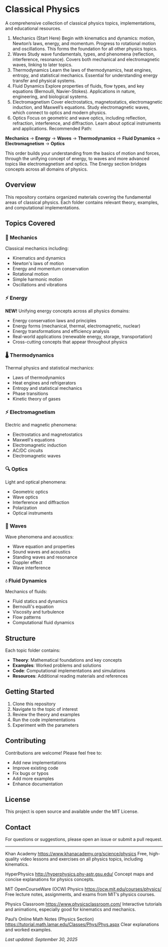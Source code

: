 # Classical Physics

A comprehensive collection of classical physics topics, implementations, and educational resources.

1. Mechanics (Start Here)
Begin with kinematics and dynamics: motion, Newton’s laws, energy, and momentum.
Progress to rotational motion and oscillations.
This forms the foundation for all other physics topics.
2. Waves
Study wave fundamentals, types, and phenomena (reflection, interference, resonance).
Covers both mechanical and electromagnetic waves, linking to later topics.
3. Thermodynamics
Learn the laws of thermodynamics, heat engines, entropy, and statistical mechanics.
Essential for understanding energy transfer and physical systems.
4. Fluid Dynamics
Explore properties of fluids, flow types, and key equations (Bernoulli, Navier-Stokes).
Applications in nature, engineering, and biological systems.
5. Electromagnetism
Cover electrostatics, magnetostatics, electromagnetic induction, and Maxwell’s equations.
Study electromagnetic waves, which connect to optics and modern physics.
6. Optics
Focus on geometric and wave optics, including reflection, refraction, interference, and diffraction.
Learn about optical instruments and applications.
Recommended Path:

**Mechanics** → **Energy** → **Waves** → **Thermodynamics** → **Fluid Dynamics** → **Electromagnetism** → **Optics**

This order builds your understanding from the basics of motion and forces, through the unifying concept of energy, to waves and more advanced topics like electromagnetism and optics. The Energy section bridges concepts across all domains of physics.


## Overview

This repository contains organized materials covering the fundamental areas of classical physics. Each folder contains relevant theory, examples, and computational implementations.

## Topics Covered

### 🔧 Mechanics
Classical mechanics including:
- Kinematics and dynamics
- Newton's laws of motion
- Energy and momentum conservation
- Rotational motion
- Simple harmonic motion
- Oscillations and vibrations

### ⚡ Energy
**NEW!** Unifying energy concepts across all physics domains:
- Energy conservation laws and principles
- Energy forms (mechanical, thermal, electromagnetic, nuclear)
- Energy transformations and efficiency analysis
- Real-world applications (renewable energy, storage, transportation)
- Cross-cutting concepts that appear throughout physics

### 🌡️ Thermodynamics
Thermal physics and statistical mechanics:
- Laws of thermodynamics
- Heat engines and refrigerators
- Entropy and statistical mechanics
- Phase transitions
- Kinetic theory of gases

### ⚡ Electromagnetism
Electric and magnetic phenomena:
- Electrostatics and magnetostatics
- Maxwell's equations
- Electromagnetic induction
- AC/DC circuits
- Electromagnetic waves

### 🔍 Optics
Light and optical phenomena:
- Geometric optics
- Wave optics
- Interference and diffraction
- Polarization
- Optical instruments

### 🌊 Waves
Wave phenomena and acoustics:
- Wave equation and properties
- Sound waves and acoustics
- Standing waves and resonance
- Doppler effect
- Wave interference

### 💧 Fluid Dynamics
Mechanics of fluids:
- Fluid statics and dynamics
- Bernoulli's equation
- Viscosity and turbulence
- Flow patterns
- Computational fluid dynamics

## Structure

Each topic folder contains:
- **Theory**: Mathematical foundations and key concepts
- **Examples**: Worked problems and solutions
- **Code**: Computational implementations and simulations
- **Resources**: Additional reading materials and references

## Getting Started

1. Clone this repository
2. Navigate to the topic of interest
3. Review the theory and examples
4. Run the code implementations
5. Experiment with the parameters

## Contributing

Contributions are welcome! Please feel free to:
- Add new implementations
- Improve existing code
- Fix bugs or typos
- Add more examples
- Enhance documentation

## License

This project is open source and available under the MIT License.

## Contact

For questions or suggestions, please open an issue or submit a pull request.

---

Khan Academy
https://www.khanacademy.org/science/physics
Free, high-quality video lessons and exercises on all physics topics, including kinematics.

HyperPhysics
http://hyperphysics.phy-astr.gsu.edu/
Concept maps and concise explanations for physics concepts.

MIT OpenCourseWare (OCW) Physics
https://ocw.mit.edu/courses/physics/
Free lecture notes, assignments, and exams from MIT’s physics courses.

Physics Classroom
https://www.physicsclassroom.com/
Interactive tutorials and animations, especially good for kinematics and mechanics.

Paul’s Online Math Notes (Physics Section)
https://tutorial.math.lamar.edu/Classes/Phys/Phys.aspx
Clear explanations and worked examples.

*Last updated: September 30, 2025*